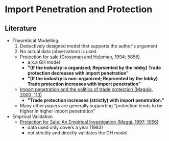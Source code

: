 # Import Penetration and Protection  
## Literature

- Theoretical Modelling: 
    1) Deductively designed model that supports the author's argument
    2) No actual data (observation) is used. 
  - [Protection for sale (Grossman and Helpman, 1994; 5855)](https://sci-hub.st/https://www.jstor.org/stable/2118033) 
    - a.k.a GH model
    - **"(If the industry is organized; Reprsented by the lobby) Trade protection decreases with import penetration"** 
    - **"(If the industry is non-organized; Reprsented by the lobby) Trade protection increases with import penetration"**
  - [Import penetration and the politics of trade protection (Maggia, 2000; 113)](https://sci-hub.st/https://www.sciencedirect.com/science/article/pii/S002219969900029X)
    - **"Trade protection increases (strictly) with import penetration."**
  - Many other papers are generally supporting "protection tends to be higher in higher import penetration"
- Emprical Validation
  - [Protection for Sale: An Empirical Investigation (Maggi, 1997; 1056)](https://www.nber.org/papers/w5942.pdf)
    - data used only covers a year (1983)
    - not stricitly and directly validates the GH model. 
